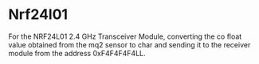 # Nrf24l01
For the NRF24L01 2.4 GHz Transceiver Module, converting the co float value obtained from the mq2 sensor to char and sending it to the receiver module from the address 0xF4F4F4F4LL.
